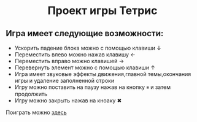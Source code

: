 <h1 align="center">Проект игры Тетрис</h1>
<h2>Игра имеет следующие возможности:</h2>
<ul>
  <li>Ускорить падение блока можно с помощью клавиши ↓</li>
  <li>Переместить влево можно нажав клавишу ←</li>
  <li>Переместить вправо можно клавишей →</li>
  <li>Перевернуть элемент можно с помощью клавиши ↑</li>
  <li>Игра имеет звуковые эффекты движения,главной темы,окончания игры и удаление заполненной строки</li>
  <li>Игру можно поставить на паузу нажав на кнопку &#9208; и затем продолжить</li>
  <li>Игру можно закрыть нажав на кноаку &#10006;</li>
</ul>
<p>Поиграть можно <a href="https://vasilkrug.github.io/Tetris/">здесь</a></p>
